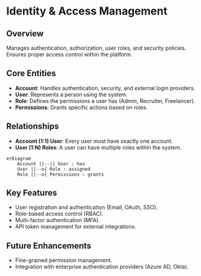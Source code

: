 # Identity & Access Management

## Overview
Manages authentication, authorization, user roles, and security policies. Ensures proper access control within the platform.

## Core Entities
- **Account**: Handles authentication, security, and external login providers.
- **User**: Represents a person using the system.
- **Role**: Defines the permissions a user has (Admin, Recruiter, Freelancer).
- **Permissions**: Grants specific actions based on roles.

## Relationships
- **Account (1:1) User**: Every user must have exactly one account.
- **User (1:N) Roles**: A user can have multiple roles within the system.


```mermaid
erDiagram
    Account ||--|| User : has
    User ||--o{ Role : assigned
    Role ||--o{ Permissions : grants
```

## Key Features
- User registration and authentication (Email, OAuth, SSO).
- Role-based access control (RBAC).
- Multi-factor authentication (MFA).
- API token management for external integrations.

## Future Enhancements
- Fine-grained permission management.
- Integration with enterprise authentication providers (Azure AD, Okta).

